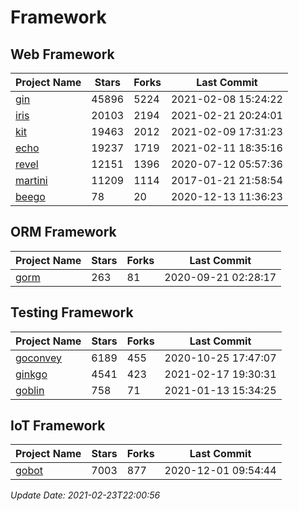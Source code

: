 # Framework

## Web Framework
| Project Name | Stars | Forks | Last Commit |
| ------------ | ----- | ----- | ----------- |
| [gin](https://github.com/gin-gonic/gin) | 45896 | 5224 | 2021-02-08 15:24:22 |
| [iris](https://github.com/kataras/iris) | 20103 | 2194 | 2021-02-21 20:24:01 |
| [kit](https://github.com/go-kit/kit) | 19463 | 2012 | 2021-02-09 17:31:23 |
| [echo](https://github.com/labstack/echo) | 19237 | 1719 | 2021-02-11 18:35:16 |
| [revel](https://github.com/revel/revel) | 12151 | 1396 | 2020-07-12 05:57:36 |
| [martini](https://github.com/go-martini/martini) | 11209 | 1114 | 2017-01-21 21:58:54 |
| [beego](https://github.com/astaxie/beego) | 78 | 20 | 2020-12-13 11:36:23 |

## ORM Framework
| Project Name | Stars | Forks | Last Commit |
| ------------ | ----- | ----- | ----------- |
| [gorm](https://github.com/jinzhu/gorm) | 263 | 81 | 2020-09-21 02:28:17 |

## Testing Framework
| Project Name | Stars | Forks | Last Commit |
| ------------ | ----- | ----- | ----------- |
| [goconvey](https://github.com/smartystreets/goconvey) | 6189 | 455 | 2020-10-25 17:47:07 |
| [ginkgo](https://github.com/onsi/ginkgo) | 4541 | 423 | 2021-02-17 19:30:31 |
| [goblin](https://github.com/franela/goblin) | 758 | 71 | 2021-01-13 15:34:25 |

## IoT Framework
| Project Name | Stars | Forks | Last Commit |
| ------------ | ----- | ----- | ----------- |
| [gobot](https://github.com/hybridgroup/gobot) | 7003 | 877 | 2020-12-01 09:54:44 |

*Update Date: 2021-02-23T22:00:56*